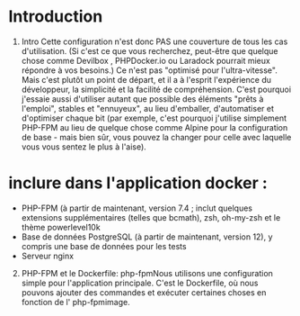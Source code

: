 # Introduction
1. Intro
Cette configuration n'est donc PAS une couverture de tous les cas d'utilisation. (Si c'est ce que vous recherchez, peut-être que quelque chose comme Devilbox , PHPDocker.io ou Laradock pourrait mieux répondre à vos besoins.)
 Ce n'est pas "optimisé pour l'ultra-vitesse". Mais c'est plutôt un point de départ,
 et il a à l'esprit l'expérience du développeur, la simplicité et la facilité de compréhension.
 C'est pourquoi j'essaie aussi d'utiliser autant que possible des éléments "prêts à l'emploi",
 stables et "ennuyeux", au lieu d'emballer, d'automatiser et d'optimiser chaque bit
 (par exemple, c'est pourquoi j'utilise simplement PHP-FPM au lieu de quelque chose
 comme Alpine pour la configuration de base - mais bien sûr,
 vous pouvez la changer pour celle avec laquelle vous vous sentez le plus à l'aise).

# inclure dans l'application docker :

- PHP-FPM (à partir de maintenant, version 7.4 ; inclut quelques extensions supplémentaires (telles que bcmath), zsh, oh-my-zsh et le thème powerlevel10k
- Base de données PostgreSQL (à partir de maintenant, version 12), y compris une base de données pour les tests
- Serveur nginx

2. PHP-FPM et le Dockerfile:
php-fpmNous utilisons une configuration simple pour l'application principale. C'est le Dockerfile,
où nous pouvons ajouter des commandes et exécuter certaines choses en fonction de l' php-fpmimage.
